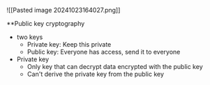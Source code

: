 
![[Pasted image 20241023164027.png]]

**Public key cryptography
- two keys
	- Private key: Keep this private
	- Public key: Everyone has access, send it to everyone
- Private key
	- Only key that can decrypt data encrypted with the public key
	- Can't derive the private key from the public key

